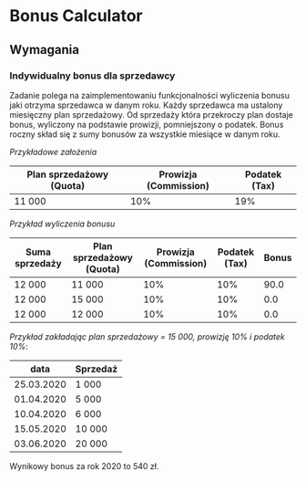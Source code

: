 Bonus Calculator
================
 
## Wymagania
 
### Indywidualny bonus dla sprzedawcy
 
Zadanie polega na zaimplementowaniu funkcjonalności wyliczenia bonusu jaki otrzyma sprzedawca w danym roku.
Każdy sprzedawca ma ustalony miesięczny plan sprzedażowy. Od sprzedaży która przekroczy plan dostaje bonus, wyliczony na podstawie prowizji, pomniejszony o podatek. Bonus roczny skład się z sumy bonusów za wszystkie miesiące w danym roku.
 
*Przykładowe założenia*
 
|Plan sprzedażowy (Quota)|   Prowizja (Commission)|   Podatek (Tax) | 
|-----|----------------------|-------------------------|
| 11 000 |    10%        |                        19%|

 
*Przykład wyliczenia bonusu*
 
|Suma sprzedaży  |Plan sprzedażowy (Quota)|    Prowizja (Commission) |       Podatek (Tax)  | Bonus|
|----------|-----|----------------------|-------------------------|---|
|12 000    | 11 000 |    10%        |                        10%|                90.0|
|12 000    | 15 000 |    10% |                        10%|                0.0|
|12 000    | 12 000|    10% |                    10%|                0.0|
 
*Przykład zakładając plan sprzedażowy = 15 000, prowizję 10% i podatek 10%*:
 
|data|Sprzedaż|    	 
|---|-----|
|25.03.2020| 1 000 |
|01.04.2020| 5 000 |
|10.04.2020| 6 000 |
|15.05.2020| 10 000 |
|03.06.2020| 20 000 |

Wynikowy bonus za rok 2020 to 540 zł.
  
 
